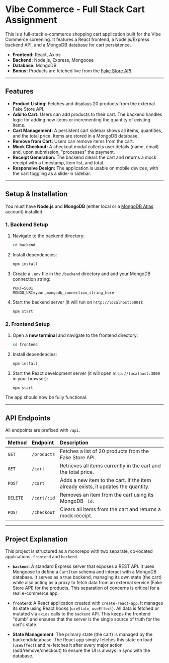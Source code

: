 # Vibe Commerce - Full Stack Cart Assignment

This is a full-stack e-commerce shopping cart application built for the Vibe Commerce screening. It features a React frontend, a Node.js/Express backend API, and a MongoDB database for cart persistence.

-   **Frontend:** React, Axios
-   **Backend:** Node.js, Express, Mongoose
-   **Database:** MongoDB
-   **Bonus:** Products are fetched live from the [Fake Store API](https://fakestoreapi.com/).

---

## 

## Features

* **Product Listing:** Fetches and displays 20 products from the external Fake Store API.
* **Add to Cart:** Users can add products to their cart. The backend handles logic for adding new items or incrementing the quantity of existing items.
* **Cart Management:** A persistent cart sidebar shows all items, quantities, and the total price. Items are stored in a MongoDB database.
* **Remove from Cart:** Users can remove items from the cart.
* **Mock Checkout:** A checkout modal collects user details (name, email) and, upon submission, "processes" the payment.
* **Receipt Generation:** The backend clears the cart and returns a mock receipt with a timestamp, item list, and total.
* **Responsive Design:** The application is usable on mobile devices, with the cart toggling as a slide-in sidebar.

---

## Setup & Installation

You must have **Node.js** and **MongoDB** (either local or a [MongoDB Atlas](https://www.mongodb.com/cloud/atlas) account) installed.

### 1. Backend Setup

1.  Navigate to the backend directory:
    ```bash
    cd backend
    ```
2.  Install dependencies:
    ```bash
    npm install
    ```
3.  Create a `.env` file in the `/backend` directory and add your MongoDB connection string:
    ```
    PORT=5001
    MONGO_URI=your_mongodb_connection_string_here
    ```
4.  Start the backend server (it will run on `http://localhost:5001`):
    ```bash
    npm start
    ```

### 2. Frontend Setup

1.  Open a **new terminal** and navigate to the frontend directory:
    ```bash
    cd frontend
    ```
2.  Install dependencies:
    ```bash
    npm install
    ```
3.  Start the React development server (it will open `http://localhost:3000` in your browser):
    ```bash
    npm start
    ```

The app should now be fully functional.

---

## API Endpoints

All endpoints are prefixed with `/api`.

| Method | Endpoint | Description |
| :--- | :--- | :--- |
| `GET` | `/products` | Fetches a list of 20 products from the Fake Store API. |
| `GET` | `/cart` | Retrieves all items currently in the cart and the total price. |
| `POST` | `/cart` | Adds a new item to the cart. If the item already exists, it updates the quantity. |
| `DELETE` | `/cart/:id` | Removes an item from the cart using its MongoDB `_id`. |
| `POST` | `/checkout` | Clears all items from the cart and returns a mock receipt. |

---

## Project Explanation

This project is structured as a monorepo with two separate, co-located applications: `frontend` and `backend`.

* **`backend`**: A standard Express server that exposes a REST API. It uses Mongoose to define a `CartItem` schema and interact with a MongoDB database. It serves as a true backend, managing its own state (the cart) while also acting as a proxy to fetch data from an external service (Fake Store API) for the products. This separation of concerns is critical for a real e-commerce app.

* **`frontend`**: A React application created with `create-react-app`. It manages its state using React hooks (`useState`, `useEffect`). All data is fetched or mutated via `axios` calls to the `backend` API. This keeps the frontend "dumb" and ensures that the server is the single source of truth for the cart's state.

* **State Management**: The primary state (the cart) is managed by the backend/database. The React app simply fetches this state on load (`useEffect`) and re-fetches it after every major action (add/remove/checkout) to ensure the UI is always in sync with the database.